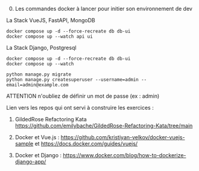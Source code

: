 
0. Les commandes docker à lancer pour initier son environnement de dev

La Stack VueJS, FastAPI, MongoDB 
   
    docker compose up -d --force-recreate db db-ui
    docker compose up --watch api ui

La Stack Django, Postgresql 
    
    docker compose up -d --force-recreate db db-ui
    docker compose up --watch 
    
    python manage.py migrate
    python manage.py createsuperuser --username=admin --email=admin@example.com

ATTENTION n'oubliez de définir un mot de passe (ex : admin)


Lien vers les repos qui ont servi à construire les exercices : 
1. GildedRose Refactoring Kata
https://github.com/emilybache/GildedRose-Refactoring-Kata/tree/main

2. Docker et Vue.js : https://github.com/kristiyan-velkov/docker-vuejs-sample
et https://docs.docker.com/guides/vuejs/

3. Docker et Django : https://www.docker.com/blog/how-to-dockerize-django-app/

